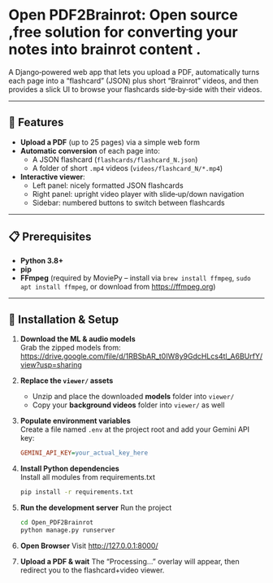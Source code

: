# Open PDF2Brainrot: Open source ,free solution for converting your notes into brainrot content .

A Django‑powered web app that lets you upload a PDF, automatically turns each page into a “flashcard” (JSON) plus short “Brainrot” videos, and then provides a slick UI to browse your flashcards side‑by‑side with their videos.

---

## 🚀 Features

- **Upload a PDF** (up to 25 pages) via a simple web form  
- **Automatic conversion** of each page into:
  - A JSON flashcard (`flashcards/flashcard_N.json`)  
  - A folder of short `.mp4` videos (`videos/flashcard_N/*.mp4`)  
- **Interactive viewer**:
  - Left panel: nicely formatted JSON flashcards  
  - Right panel: upright video player with slide‑up/down navigation  
  - Sidebar: numbered buttons to switch between flashcards  

---

## 📋 Prerequisites

- **Python 3.8+**  
- **pip**  
- **FFmpeg** (required by MoviePy – install via `brew install ffmpeg`, `sudo apt install ffmpeg`, or download from https://ffmpeg.org)  

---

## 🔧 Installation & Setup

1. **Download the ML & audio models**  
   Grab the zipped models from:  
   https://drive.google.com/file/d/1RBSbAR_t0IW8y9GdcHLcs4tl_A6BUrfY/view?usp=sharing  

2. **Replace the `viewer/` assets**  
   - Unzip and place the downloaded **models** folder into `viewer/`  
   - Copy your **background videos** folder into `viewer/` as well  

3. **Populate environment variables**  
   Create a file named `.env` at the project root and add your Gemini API key:  
   ```ini
   GEMINI_API_KEY=your_actual_key_here

4. **Install Python dependencies**  
   Install all modules from requirements.txt  
   ```bash
   pip install -r requirements.txt

5. **Run the development server**
   Run the project
   ```bash
   cd Open_PDF2Brainrot
   python manage.py runserver
6. **Open Browser**
   Visit http://127.0.0.1:8000/
   
8. **Upload a PDF & wait**
   The “Processing…” overlay will appear, then redirect you to the flashcard+video viewer.
